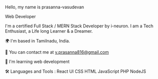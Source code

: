 Hello, my name is prasanna-vasudevan

Web Developer

I'm a certified Full Stack / MERN Stack Developer by i-neuron. I am a Tech Enthusiast, a Life long Learner & a Dreamer.

🌍 I'm based in Tamilnadu, India.

📨 You can contact me at v.prasanna816@gmail.com

🧠 I'm learning web development

🛠  Languages and Tools :
React  UI  CSS  HTML  JavaScript  PHP  NodeJS
